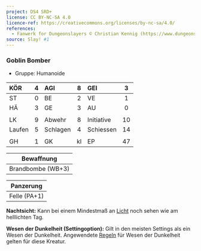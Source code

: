 ```yaml
---
project: DS4 SRD+
license: CC BY-NC-SA 4.0
licence-ref: https://creativecommons.org/licenses/by-nc-sa/4.0/
references: 
  - Fanwerk for Dungeonslayers © Christian Kennig (https://www.dungeonslayers.net/)
source: Slay! #1
---
```


### Goblin Bomber

- Gruppe: Humanoide

| KÖR    |  4  | AGI      |  8  | GEI        |  3  |
| :----- | :-: | :------- | :-: | :--------- | :-: |
| ST     |  0  | BE       |  2  | VE         |  1  |
| HÄ     |  3  | GE       |  3  | AU         |  0  |
|        |     |          |     |            |     |
| LK     |  9  | Abwehr   |  8  | Initiative | 10  |
| Laufen |  5  | Schlagen |  4  | Schiessen  | 14  |
|        |     |          |     |            |     |
| GH     |  1  | GK       | kl  | EP         | 47  |

|    Bewaffnung     |
| :---------------: |
| Brandbombe (WB+3) |

|  Panzerung   |
| :----------: |
| Felle (PA+1) |

**Nachtsicht:** Kann bei einem Mindestmaß an [Licht](../../grw/zauber/licht.md) noch sehen wie am helllichten Tag.

**Wesen der Dunkelheit (Settingoption):** Gilt in den meisten Settings als ein Wesen der Dunkelheit. Angewendete [Regeln](../../grw/regeln-proben.md) für Wesen der Dunkelheit gelten für diese Kreatur.

